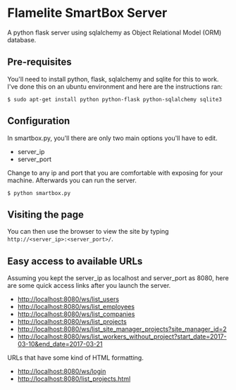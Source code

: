 # Flamelite SmartBox Server
A python flask server using sqlalchemy as Object Relational Model (ORM) database.

## Pre-requisites
You'll need to install python, flask, sqlalchemy and sqlite for this to work. I've done this on an ubuntu environment and here are the instructions ran:

```console
$ sudo apt-get install python python-flask python-sqlalchemy sqlite3
```

## Configuration
In smartbox.py, you'll there are only two main options you'll have to edit.
<ul><li>server_ip</li><li>server_port</li></ul>

Change to any ip and port that you are comfortable with exposing for your machine. Afterwards you can run the server.

```console
$ python smartbox.py
```

## Visiting the page
You can then use the browser to view the site by typing `http://<server_ip>:<server_port>/`.

## Easy access to available URLs
Assuming you kept the server_ip as localhost and server_port as 8080, here are some quick access links after you launch the server.
<ul>
<li><a href='http://localhost:8080/ws/list_users' target='_blank'>http://localhost:8080/ws/list_users</a></li>
<li><a href='http://localhost:8080/ws/list_employees'>http://localhost:8080/ws/list_employees</a></li>
<li><a href='http://localhost:8080/ws/list_companies'>http://localhost:8080/ws/list_companies</a></li>
<li><a href='http://localhost:8080/ws/list_projects'>http://localhost:8080/ws/list_projects</a></li>
<li><a href='http://localhost:8080/ws/list_site_manager_projects?site_manager_id=2'>http://localhost:8080/ws/list_site_manager_projects?site_manager_id=2</a></li>
<li><a href='http://localhost:8080/ws/list_workers_without_project?start_date=2017-03-10&end_date=2017-03-21'>http://localhost:8080/ws/list_workers_without_project?start_date=2017-03-10&end_date=2017-03-21</a></li>
</ul>

URLs that have some kind of HTML formatting.
<ul>
<li><a href='http://localhost:8080/ws/login'>http://localhost:8080/ws/login</a></li>
<li><a href='http://localhost:8080/list_projects.html'>http://localhost:8080/list_projects.html</a></li>
</ul>
